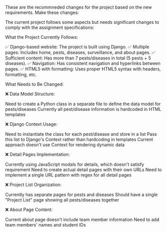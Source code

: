 These are the recommneded changes for the project based on the new requirements. Make these changes:

The current project follows some aspects but needs significant changes to comply with the assignment specifications:

What the Project Currently Follows:

✅ Django-based website: The project is built using Django.
✅ Multiple pages: Includes home, pests, diseases, surveillance, and about pages.
✅ Sufficient content: Has more than 7 pests/diseases in total (5 pests + 5 diseases).
✅ Navigation: Has consistent navigation and hyperlinks between pages.
✅ HTML5 with formatting: Uses proper HTML5 syntax with headers, formatting, etc.

What Needs to Be Changed:

❌ Data Model Structure:

Need to create a Python class in a separate file to define the data model for pests/diseases
Currently all pest/disease information is hardcoded in HTML templates


❌ Django Context Usage:

Need to instantiate the class for each pest/disease and store in a list
Pass this list to Django's Context rather than hardcoding in templates
Current approach doesn't use Context for rendering dynamic data


❌ Detail Pages Implementation:

Currently using JavaScript modals for details, which doesn't satisfy requirement
Need to create actual detail pages with their own URLs
Need to implement a single URL pattern with regex for all detail pages


❌ Project List Organization:

Currently has separate pages for pests and diseases
Should have a single "Project List" page showing all pests/diseases together


❌ About Page Content:

Current about page doesn't include team member information
Need to add team members' names and student IDs